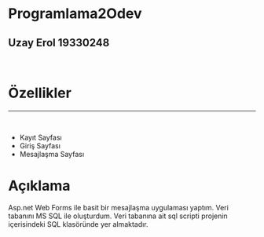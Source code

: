 # Programlama2Odev

<h2>Uzay Erol 19330248</h2>

<br/>
<h1>Özellikler</h1>
<hr/>
<br/>
<ul>
  <li>Kayıt Sayfası</li>
  <li>Giriş Sayfası</li>
  <li>Mesajlaşma Sayfası</li>
</ul>

<h1>Açıklama</h1>
<p> Asp.net Web Forms ile basit bir mesajlaşma uygulaması yaptım. Veri tabanını MS SQL ile oluşturdum. Veri tabanına ait sql scripti projenin içerisindeki SQL klasöründe yer almaktadır.</p>
